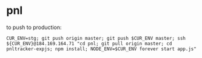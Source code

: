 pnl
===
to push to production:

    CUR_ENV=stg; git push origin master; git push $CUR_ENV master; ssh ${CUR_ENV}@184.169.164.71 "cd pnl; git pull origin master; cd pnltracker-expjs; npm install; NODE_ENV=$CUR_ENV forever start app.js"
